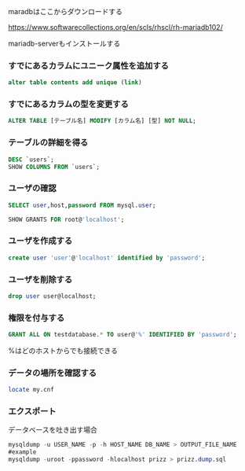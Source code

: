 maradbはここからダウンロードする

https://www.softwarecollections.org/en/scls/rhscl/rh-mariadb102/



mariadb-serverもインストールする



### すでにあるカラムにユニーク属性を追加する

```sql
alter table contents add unique (link)
```

### すでにあるカラムの型を変更する

```sql
ALTER TABLE [テーブル名] MODIFY [カラム名] [型] NOT NULL;
```

### テーブルの詳細を得る

```sql
DESC `users`;
SHOW COLUMNS FROM `users`;
```

### ユーザの確認

```sql
SELECT user,host,password FROM mysql.user;

SHOW GRANTS FOR root@'localhost';
```

### ユーザを作成する

```sql
create user 'user'@'localhost' identified by 'password';
```

### ユーザを削除する

```sql
drop user user@localhost;
```

### 権限を付与する

```sql
GRANT ALL ON testdatabase.* TO user@'%' IDENTIFIED BY 'password';
```
%はどのホストからでも接続できる

### データの場所を確認する

```bash
locate my.cnf
```


### エクスポート

データベースを吐き出す場合
```sql
mysqldump -u USER_NAME -p -h HOST_NAME DB_NAME > OUTPUT_FILE_NAME
#example
mysqldump -uroot -ppassword -hlocalhost prizz > prizz.dump.sql
```
